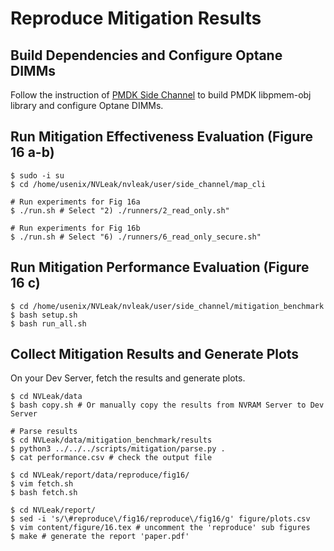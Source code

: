 # Reproduce Mitigation Results

## Build Dependencies and Configure Optane DIMMs

Follow the instruction of [PMDK Side Channel](./SideChannel.md#reproduce-pmdk-side-channel-figure-14) to build PMDK libpmem-obj library and configure Optane DIMMs.

## Run Mitigation Effectiveness Evaluation (Figure 16 a-b)

```shell
$ sudo -i su
$ cd /home/usenix/NVLeak/nvleak/user/side_channel/map_cli

# Run experiments for Fig 16a
$ ./run.sh # Select "2) ./runners/2_read_only.sh"

# Run experiments for Fig 16b
$ ./run.sh # Select "6) ./runners/6_read_only_secure.sh"
```

## Run Mitigation Performance Evaluation (Figure 16 c)

```shell
$ cd /home/usenix/NVLeak/nvleak/user/side_channel/mitigation_benchmark
$ bash setup.sh
$ bash run_all.sh
```

## Collect Mitigation Results and Generate Plots

On your Dev Server, fetch the results and generate plots.

```shell
$ cd NVLeak/data
$ bash copy.sh # Or manually copy the results from NVRAM Server to Dev Server

# Parse results
$ cd NVLeak/data/mitigation_benchmark/results
$ python3 ../../../scripts/mitigation/parse.py .
$ cat performance.csv # check the output file

$ cd NVLeak/report/data/reproduce/fig16/
$ vim fetch.sh
$ bash fetch.sh

$ cd NVLeak/report/
$ sed -i 's/\#reproduce\/fig16/reproduce\/fig16/g' figure/plots.csv
$ vim content/figure/16.tex # uncomment the 'reproduce' sub figures
$ make # generate the report 'paper.pdf'
```